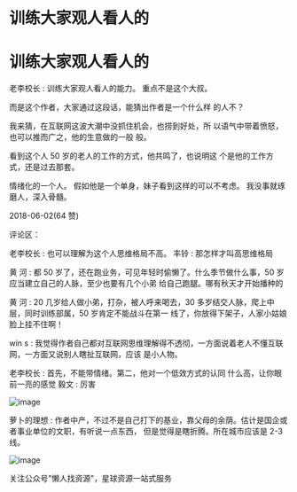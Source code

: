 # 训练大家观人看人的

# 训练大家观人看人的

老李校长 : 训练大家观人看人的能力。 重点不是这个大叔。

而是这个作者，大家通过这段话，能猜出作者是一个什么样 的人不？

我来猜，在互联网这波大潮中没抓住机会，也捞到好处，所 以语气中带着愤怒，也可以推而广之，他的生意做的一般 般。

看到这个人 50 岁的老人的工作的方式，他共鸣了，也说明这 个是他的工作方式，还是过去那套。

情绪化的一个人。 假如他是一个单身，妹子看到这样的可以不考虑。 我没事就琢磨人，深入骨髓。

2018-06-02(64 赞)

评论区：

老李校长 : 也可以理解为这个人思维格局不高。 丰铃 : 那怎样才叫高思维格局

黄 河 : 都 50 岁了，还在跑业务，可见年轻时偷懒了。什么季节做什么事，50 岁应当建立自己的人脉，至少也要有几个小弟 给自己跑腿。哪有秋天才开始播种的

黄 河 : 20 几岁给人做小弟，打杂，被人呼来喝去，30 多岁结交人脉，爬上中层，同时训练部属，50 岁肯定不能战斗在第一 线了，你放得下架子，人家小姑娘脸上挂不住啊！

win s : 我觉得作者自己都对互联网思维理解得不透彻，一方面说着老人不懂互联网，一方面又说别人瞎扯互联网，应该 是小人物。

老李校长 : 首先，不能带情绪。第二，他对一个低效方式的认同 什么高，让你眼前一亮的感觉 毅文 : 厉害

![image](img/Image_027.png)

萝卜的理想 : 作者中产，不过不是自己打下的基业，靠父母的余荫。估计是国企或者事业单位的文职，有听说一点东西， 但是觉得是瞎折腾。所在城市应该是 2-3 线。

![image](img/Image_028.png)

关注公众号"懒人找资源"，星球资源一站式服务